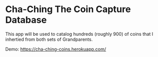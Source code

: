 # Cha-Ching The Coin Capture Database

This app will be used to catalog hundreds (roughly 900) of coins that I inhertied from both sets of Grandparents.

Demo: https://cha-ching-coins.herokuapp.com/
